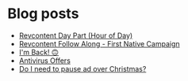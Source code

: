 # Blog posts
<!-- BLOG-POST-LIST:START -->
- [Revcontent Day Part &lpar;Hour of Day&rpar;](https://afflift.com/f/threads/revcontent-day-part-hour-of-day.10090/)
- [Revcontent Follow Along - First Native Campaign](https://afflift.com/f/threads/revcontent-follow-along-first-native-campaign.10092/)
- [I&#39;m Back! 🙃](https://afflift.com/f/threads/im-back-%F0%9F%99%83.10108/)
- [Antivirus Offers](https://afflift.com/f/threads/antivirus-offers.10093/)
- [Do I need to pause ad over Christmas?](https://afflift.com/f/threads/do-i-need-to-pause-ad-over-christmas.10106/)
<!-- BLOG-POST-LIST:END -->
